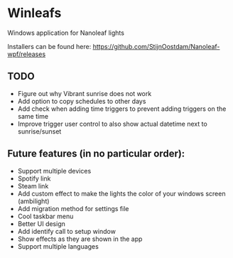 # Winleafs
Windows application for Nanoleaf lights

Installers can be found here: https://github.com/StijnOostdam/Nanoleaf-wpf/releases

## TODO
- Figure out why Vibrant sunrise does not work
- Add option to copy schedules to other days
- Add check when adding time triggers to prevent adding triggers on the same time
- Improve trigger user control to also show actual datetime next to sunrise/sunset

## Future features (in no particular order):
- Support multiple devices
- Spotify link
- Steam link
- Add custom effect to make the lights the color of your windows screen (ambilight)
- Add migration method for settings file
- Cool taskbar menu
- Better UI design
- Add identify call to setup window
- Show effects as they are shown in the app
- Support multiple languages
